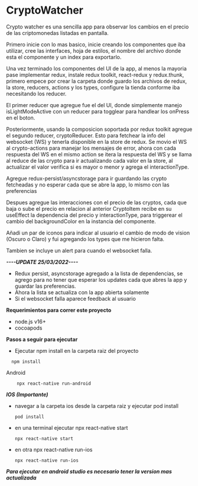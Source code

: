 # CryptoWatcher


Crypto watcher es una sencilla app para observar los cambios en el precio de las criptomonedas listadas en pantalla.

Primero inicie con lo mas basico, inicie creando los componentes que iba utilizar, cree las interfaces, hoja de estilos, el nombre del archivo donde esta el componente y un index para exportarlo.

Una vez terminado los componentes del UI de la app, al menos la mayoria pase implementar redux, instale redux toolkit, react-redux y redux.thunk, primero empece por crear la carpeta donde guardo los
archivos de redux, la store, reducers, actions y los types, configure la tienda conforme iba necesitando los reducer.

El primer reducer que agregue fue el del UI, donde simplemente manejo isLightModeActive con un reducer para togglear para handlear los onPress en el boton.

Posteriormente, usando la composicion soportada por redux toolkit agregue el segundo reducer, cryptoReducer. Esto para fetchear la info del websocket (WS) y tenerla disponible en la store de redux.
Se movio el WS al crypto-actions para manejar los mensajes de error, ahora con cada respuesta del WS en el mismo action se itera la respuesta del WS y se llama al reduce de las crypto para ir actualizando cada valor en la store, al actualizar el valor verifica si es mayor o menor y agrega el interactionType.

Agregue redux-persist/asyncstorage para ir guardando las crypto fetcheadas y no esperar cada que se abre la app, lo mismo con las preferencias

Despues agregue las interacciones con el precio de las cryptos, cada que baja o sube el precio en relacion al anterior CryptoItem recibe en su useEffect la dependencia del precio y interactionType, para
triggerear el cambio del backgroundColor en la instancia del componente.

Añadi un par de iconos para indicar al usuario el cambio de modo de vision (Oscuro o Claro) y fui agregando los types que me hicieron falta.

Tambien se incluye un alert para cuando el websocket falla.


***----UPDATE 25/03/2022----***

- Redux persist, asyncstorage agregado a la lista de dependencias, se agrego para no tener que esperar los updates cada que abres la app y guardar las preferencias.
- Ahora la lista se actualiza con la app abierta solamente
- Si el websocket falla aparece feedback al usuario


**Requerimientos para correr este proyecto**
- node.js v16+
- cocoapods

**Pasos a seguir para ejecutar**

- Ejecutar npm install en la carpeta raiz del proyecto
```
  npm install
```

Android
```
    npx react-native run-android
```
  
  
***IOS (Importante)***
  - navegar a la carpeta ios desde la carpeta raiz y ejecutar pod install
    ```
    pod install
    ```
  - en una terminal ejecutar npx react-native start
    ```
    npx react-native start
    ```
  - en otra npx react-native run-ios
    ```
    npx react-native run-ios
    ```
  
  
***Para ejecutar en android studio es necesario tener la version mas actualizada***

